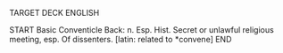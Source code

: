 TARGET DECK
ENGLISH

START
Basic
Conventicle
Back: n. Esp. Hist. Secret or unlawful religious meeting, esp. Of dissenters. [latin: related to *convene]
END
